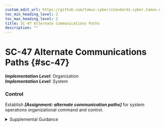 ```yaml
---
custom_edit_url: https://github.com/tamus-cyber/standards.cyber.tamus.edu/tree/main/static/content/tamus.edu/TAMUS_profile.xml
toc_min_heading_level: 2
toc_max_heading_level: 2
title: SC-47 Alternate Communications Paths
description: ""
---
```


# SC-47 Alternate Communications Paths {#sc-47}

_**Implementation Level**_: Organization\
_**Implementation Level**_: System

### Control

Establish _**[Assignment: alternate communication paths]**_ for system operations organizational command and control.

<details>
  <summary>Supplemental Guidance</summary>

Establish _**[Assignment: alternate communication paths]**_ for system operations organizational command and control.

</details>

